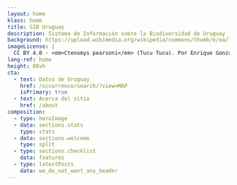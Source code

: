 ```yaml
---
layout: home
klass: home
title: SIB Uruguay
description: Sistema de Información sobre la Biodiversidad de Uruguay
background: https://upload.wikimedia.org/wikipedia/commons/thumb/e/ea/Tucu_tucu_%28Ctenomys_pearsoni%29%2C_Uruguay%2C_2022.jpg/1280px-Tucu_tucu_%28Ctenomys_pearsoni%29%2C_Uruguay%2C_2022.jpg
imageLicense: |
  CC BY 4.0 - <em>Ctenomys pearsoni</em> (Tucu Tucu). Por Enrique González, Museo Nacional de Historia Natural de Uruguay. 2022. Via Wikimedia Commons
lang-ref: home
height: 80vh
cta:
  - text: Datos de Uruguay
    href: /occurrence/search/?view=MAP
    isPrimary: true
  - text: Acerca del sitio
    href: /about
composition:
  - type: heroImage
  - data: sections.stats
    type: stats
  - data: sections.welcome
    type: split
  - type: sections.checklist
    data: features
  - type: latestPosts
    data: we_do_not_want_any_header
---
```

